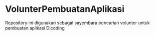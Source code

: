 # VolunterPembuatanAplikasi <br>
Repository ini digunakan sebagai sayembara pencarian volunter untuk pembuatan aplikasi Dicoding
